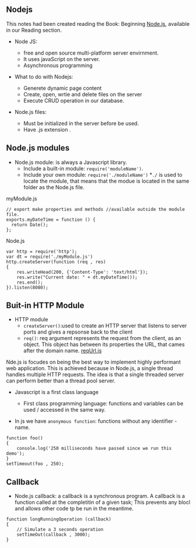 ## Nodejs

This notes had been created reading the Book: Beginning [Node.js](../Readings/BeginningNode.js.pdf), available in our Reading section.

* Node JS:
    * free and open source multi-platform server envirnment.
    * It uses javaScript on the server. 
    * Asynchronous programming

* What to do with Nodejs:
    * Generete dynamic page content
    * Create, open, wrtie and delete files on the server
    * Execute CRUD operation in our database. 


* Node.js files:    
    * Must be initialized in the server before be used. 
    * Have .js extension . 


## Node.js modules

* Node.js module: is always a Javascript library.
    * Include a built-in module: ```require('moduleName')```.
    * Include your own module: 
    ```require('./moduleName')```
        *```./``` is used to locate the module, that means that the modue is located in the same folder as the Node.js file.  

myModule.js
```
// export make properties and methods //available outside the module file. 
exports.myDateTime = function () {
  return Date();
};
```
Node.js
```
var http = require('http');
var dt = require('./myModule.js')
http.createServer(function (req , res)
{
    res.writeHead(200, {'Content-Type': 'text/html'});
    res.write("Current date: " + dt.myDateTime());
    res.end();
}).listen(8080);
```

## Buit-in HTTP Module
* HTTP module   
    *  ```createServer()```:used to create an HTTP server that listens to server ports and gives a repsonse back to the client
    * ```req()```: req argument represents the request from the client, as an object. This object has between its properties the URL, that cames after the domain name. [reqUrl.js](reqUrl.js)
    


Nde.js is focudes on being the best way to implement highly performant web application. 
This is achieved because in Node.js, a single thread handles multiple HTTP requests. The idea is that a single threaded server can perform better than a thread pool server. 

* Javascript is a first class language
    * First class programming language: functions and variables can be used / accessed in the same way. 

*  In js we have ```anonymous function```: functions without any identifier - name. 
```$xslt
function foo()
{
    console.log('250 milliseconds have passed since we run this demo');
}
setTimeout(foo , 250);
``` 
## Callback
* Node.js callback: a callback is a synchronous program. A callback is a function called at the completitin of a given task; 
This prevents any blocl and allows other code tp be run in the meantime. 
```$xslt
function longRunningOperation (callback)
{
    // Simulate a 3 seconds operation 
    setTimeOut(callback , 3000);
}
```

